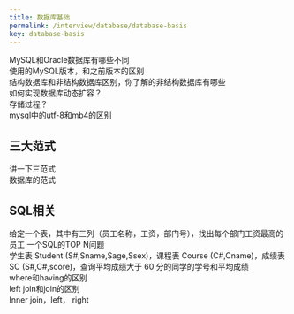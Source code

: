 ```yaml
---
title: 数据库基础
permalink: /interview/database/database-basis
key: database-basis
---
```


MySQL和Oracle数据库有哪些不同  
使用的MySQL版本，和之前版本的区别   
结构数据库和非结构数据库区别，你了解的非结构数据库有哪些    
如何实现数据库动态扩容？   
存储过程？   
mysql中的utf-8和mb4的区别  

## 三大范式  

讲一下三范式  
数据库的范式  

## SQL相关  

给定一个表，其中有三列（员工名称，工资，部门号），找出每个部门工资最高的员工
一个SQL的TOP N问题  
学生表 Student (S#,Sname,Sage,Ssex)，课程表 Course (C#,Cname)，成绩表SC (S#,C#,score)，查询平均成绩大于 60 分的同学的学号和平均成绩  
where和having的区别   
left join和join的区别   
Inner join，left， right  